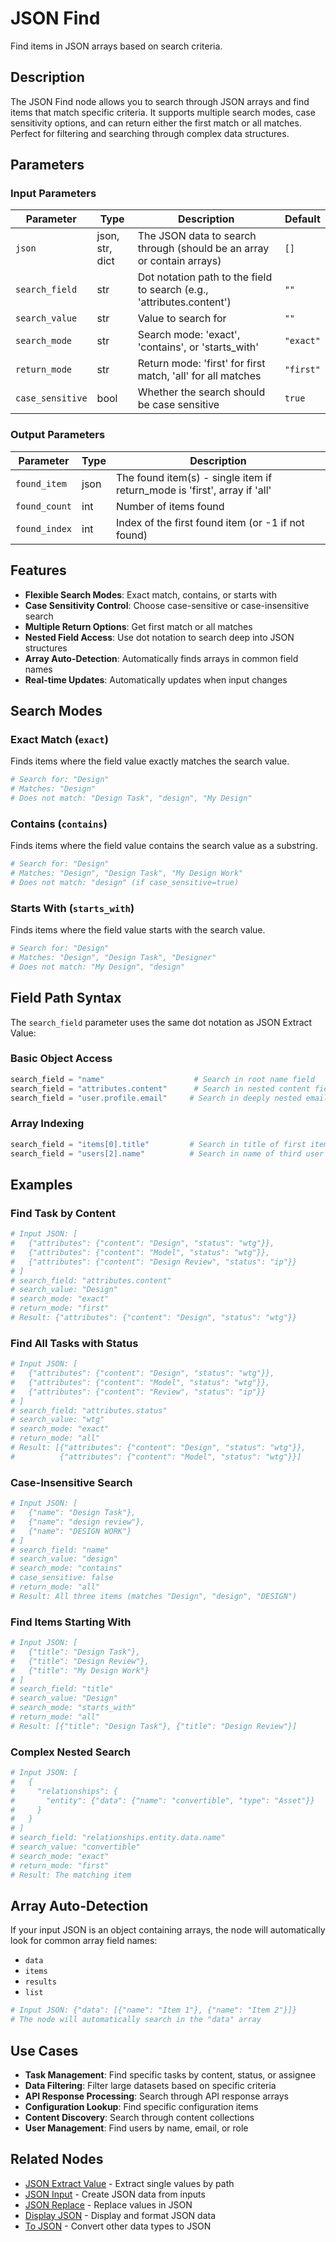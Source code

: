 # JSON Find

Find items in JSON arrays based on search criteria.

## Description

The JSON Find node allows you to search through JSON arrays and find items that match specific criteria. It supports multiple search modes, case sensitivity options, and can return either the first match or all matches. Perfect for filtering and searching through complex data structures.

## Parameters

### Input Parameters

| Parameter        | Type            | Description                                                            | Default   |
| ---------------- | --------------- | ---------------------------------------------------------------------- | --------- |
| `json`           | json, str, dict | The JSON data to search through (should be an array or contain arrays) | `[]`      |
| `search_field`   | str             | Dot notation path to the field to search (e.g., 'attributes.content')  | `""`      |
| `search_value`   | str             | Value to search for                                                    | `""`      |
| `search_mode`    | str             | Search mode: 'exact', 'contains', or 'starts_with'                     | `"exact"` |
| `return_mode`    | str             | Return mode: 'first' for first match, 'all' for all matches            | `"first"` |
| `case_sensitive` | bool            | Whether the search should be case sensitive                            | `true`    |

### Output Parameters

| Parameter     | Type | Description                                                               |
| ------------- | ---- | ------------------------------------------------------------------------- |
| `found_item`  | json | The found item(s) - single item if return_mode is 'first', array if 'all' |
| `found_count` | int  | Number of items found                                                     |
| `found_index` | int  | Index of the first found item (or -1 if not found)                        |

## Features

- **Flexible Search Modes**: Exact match, contains, or starts with
- **Case Sensitivity Control**: Choose case-sensitive or case-insensitive search
- **Multiple Return Options**: Get first match or all matches
- **Nested Field Access**: Use dot notation to search deep into JSON structures
- **Array Auto-Detection**: Automatically finds arrays in common field names
- **Real-time Updates**: Automatically updates when input changes

## Search Modes

### Exact Match (`exact`)

Finds items where the field value exactly matches the search value.

```python
# Search for: "Design"
# Matches: "Design"
# Does not match: "Design Task", "design", "My Design"
```

### Contains (`contains`)

Finds items where the field value contains the search value as a substring.

```python
# Search for: "Design"
# Matches: "Design", "Design Task", "My Design Work"
# Does not match: "design" (if case_sensitive=true)
```

### Starts With (`starts_with`)

Finds items where the field value starts with the search value.

```python
# Search for: "Design"
# Matches: "Design", "Design Task", "Designer"
# Does not match: "My Design", "design"
```

## Field Path Syntax

The `search_field` parameter uses the same dot notation as JSON Extract Value:

### Basic Object Access

```python
search_field = "name"                    # Search in root name field
search_field = "attributes.content"      # Search in nested content field
search_field = "user.profile.email"     # Search in deeply nested email field
```

### Array Indexing

```python
search_field = "items[0].title"         # Search in title of first item
search_field = "users[2].name"          # Search in name of third user
```

## Examples

### Find Task by Content

```python
# Input JSON: [
#   {"attributes": {"content": "Design", "status": "wtg"}},
#   {"attributes": {"content": "Model", "status": "wtg"}},
#   {"attributes": {"content": "Design Review", "status": "ip"}}
# ]
# search_field: "attributes.content"
# search_value: "Design"
# search_mode: "exact"
# return_mode: "first"
# Result: {"attributes": {"content": "Design", "status": "wtg"}}
```

### Find All Tasks with Status

```python
# Input JSON: [
#   {"attributes": {"content": "Design", "status": "wtg"}},
#   {"attributes": {"content": "Model", "status": "wtg"}},
#   {"attributes": {"content": "Review", "status": "ip"}}
# ]
# search_field: "attributes.status"
# search_value: "wtg"
# search_mode: "exact"
# return_mode: "all"
# Result: [{"attributes": {"content": "Design", "status": "wtg"}}, 
#          {"attributes": {"content": "Model", "status": "wtg"}}]
```

### Case-Insensitive Search

```python
# Input JSON: [
#   {"name": "Design Task"},
#   {"name": "design review"},
#   {"name": "DESIGN WORK"}
# ]
# search_field: "name"
# search_value: "design"
# search_mode: "contains"
# case_sensitive: false
# return_mode: "all"
# Result: All three items (matches "Design", "design", "DESIGN")
```

### Find Items Starting With

```python
# Input JSON: [
#   {"title": "Design Task"},
#   {"title": "Design Review"},
#   {"title": "My Design Work"}
# ]
# search_field: "title"
# search_value: "Design"
# search_mode: "starts_with"
# return_mode: "all"
# Result: [{"title": "Design Task"}, {"title": "Design Review"}]
```

### Complex Nested Search

```python
# Input JSON: [
#   {
#     "relationships": {
#       "entity": {"data": {"name": "convertible", "type": "Asset"}}
#     }
#   }
# ]
# search_field: "relationships.entity.data.name"
# search_value: "convertible"
# search_mode: "exact"
# return_mode: "first"
# Result: The matching item
```

## Array Auto-Detection

If your input JSON is an object containing arrays, the node will automatically look for common array field names:

- `data`
- `items`
- `results`
- `list`

```python
# Input JSON: {"data": [{"name": "Item 1"}, {"name": "Item 2"}]}
# The node will automatically search in the "data" array
```

## Use Cases

- **Task Management**: Find specific tasks by content, status, or assignee
- **Data Filtering**: Filter large datasets based on specific criteria
- **API Response Processing**: Search through API response arrays
- **Configuration Lookup**: Find specific configuration items
- **Content Discovery**: Search through content collections
- **User Management**: Find users by name, email, or role

## Related Nodes

- [JSON Extract Value](json_extract_value.md) - Extract single values by path
- [JSON Input](json_input.md) - Create JSON data from inputs
- [JSON Replace](json_replace.md) - Replace values in JSON
- [Display JSON](display_json.md) - Display and format JSON data
- [To JSON](../convert/to_json.md) - Convert other data types to JSON
